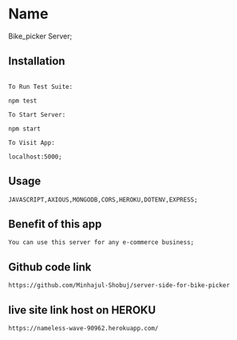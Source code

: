 # Name

Bike_picker Server;

## Installation

```npm install

To Run Test Suite:

npm test

To Start Server:

npm start

To Visit App:

localhost:5000;
```

## Usage

```
JAVASCRIPT,AXIOUS,MONGODB,CORS,HEROKU,DOTENV,EXPRESS;
```
## Benefit of this app

```
You can use this server for any e-commerce business;
```

## Github code link
```
https://github.com/Minhajul-Shobuj/server-side-for-bike-picker
```

## live site link host on HEROKU
```
https://nameless-wave-90962.herokuapp.com/
```
